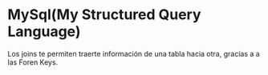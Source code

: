 # MySql(My Structured Query Language)

Los joins te permiten traerte información de una tabla hacia otra, gracias a a las Foren Keys.
